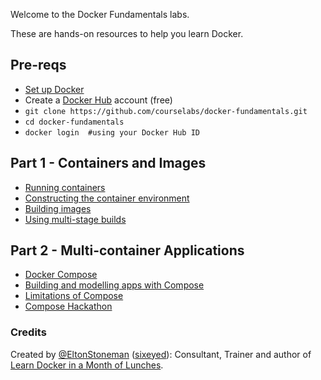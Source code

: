Welcome to the Docker Fundamentals labs.

These are hands-on resources to help you learn Docker.

## Pre-reqs

 - [Set up Docker](setup)
 - Create a [Docker Hub](https://hub.docker.com/signup) account (free)
 - `git clone https://github.com/courselabs/docker-fundamentals.git`
 - `cd docker-fundamentals`
 - `docker login  #using your Docker Hub ID`

## Part 1 - Containers and Images

- [Running containers](labs/containers)
- [Constructing the container environment](labs/env)
- [Building images](labs/images)
- [Using multi-stage builds](labs/multi-stage)

## Part 2 - Multi-container Applications

- [Docker Compose](labs/compose)
- [Building and modelling apps with Compose](labs/compose-build)
- [Limitations of Compose](labs/compose-limits)
- [Compose Hackathon](hackathon)

### Credits

Created by [@EltonStoneman](https://twitter.com/EltonStoneman) ([sixeyed](https://github.com/sixeyed)): Consultant, Trainer and author of [Learn Docker in a Month of Lunches](https://www.manning.com/books/learn-docker-in-a-month-of-lunches).